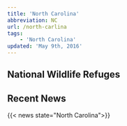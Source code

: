 ```yaml
---
title: 'North Carolina'
abbreviation: NC
url: /north-carlina
tags:
    - 'North Carolina'
updated: 'May 9th, 2016'
---
```


## National Wildlife Refuges
<section id="map" class="state-refuges-map"></section>

## Recent News
{{< news state="North Carolina">}}
